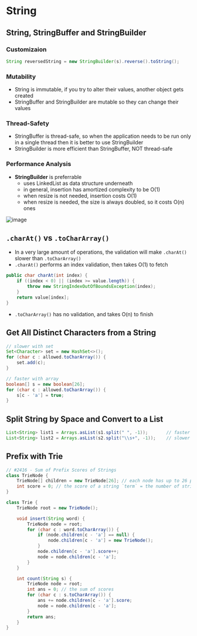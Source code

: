 # String
## String, StringBuffer and StringBuilder
### Customizaion
```java
String reversedString = new StringBuilder(s).reverse().toString();
```

### Mutability
* String is immutable, if you try to alter their values, another object gets created
* StringBuffer and StringBuilder are mutable so they can change their values

### Thread-Safety
* StringBuffer is thread-safe, so when the application needs to be run only in a single thread then it is better to use StringBuilder
* StringBuilder is more efficient than StringBuffer, NOT thread-safe

### Performance Analysis
* **StringBuilder** is preferrable
  * uses LinkedList as data structure underneath
  * in general, insertion has amortized complexity to be O(1)
  * when resize is not needed, insertion costs O(1)
  * when resize is needed, the size is always doubled, so it costs O(n) ones

![image](https://github.com/Gnaku-18519/CodeBlood/assets/84046974/dc8d7d65-5cc8-4bdf-b1f5-a441b2ef6745)

## `.charAt()` vs `.toCharArray()`
* In a very large amount of operations, the validation will make `.charAt()` slower than `.toCharArray()`
* `.charAt()` performs an index validation, then takes O(1) to fetch
```java
public char charAt(int index) {
    if ((index < 0) || (index >= value.length)) {
        throw new StringIndexOutOfBoundsException(index);
    }
    return value[index];
}
```
* `.toCharArray()` has no validation, and takes O(n) to finish

## Get All Distinct Characters from a String
```java
// slower with set
Set<Character> set = new HashSet<>();
for (char c : allowed.toCharArray()) {
    set.add(c);
}

// faster with array
boolean[] s = new boolean[26];
for (char c : allowed.toCharArray()) {
    s[c - 'a'] = true;
}
```

## Split String by Space and Convert to a List
```java
List<String> list1 = Arrays.asList(s1.split(" ", -1));       // faster but only covers ` ` itself
List<String> list2 = Arrays.asList(s2.split("\\s+", -1));    // slower but more robust, `\s` covers more white space chars than just space and tab
```

## Prefix with Trie
```java
// #2416 - Sum of Prefix Scores of Strings
class TrieNode {
    TrieNode[] children = new TrieNode[26]; // each node has up to 26 possible children (letter a to z)
    int score = 0; // the score of a string `term` = the number of strings `words[i]` such that `term` is a prefix of `words[i]`
}

class Trie {
    TrieNode root = new TrieNode();

    void insert(String word) {
        TrieNode node = root;
        for (char c : word.toCharArray()) {
            if (node.children[c - 'a'] == null) {
                node.children[c - 'a'] = new TrieNode();
            }
            node.children[c - 'a'].score++;
            node = node.children[c - 'a'];
        }
    }

    int count(String s) {
        TrieNode node = root;
        int ans = 0; // the sum of scores
        for (char c : s.toCharArray()) {
            ans += node.children[c - 'a'].score;
            node = node.children[c - 'a'];
        }
        return ans;
    }
}
```
